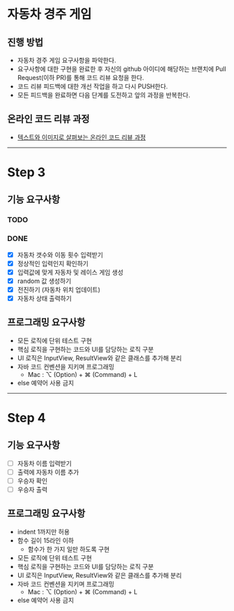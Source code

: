 # 자동차 경주 게임
## 진행 방법
* 자동차 경주 게임 요구사항을 파악한다.
* 요구사항에 대한 구현을 완료한 후 자신의 github 아이디에 해당하는 브랜치에 Pull Request(이하 PR)를 통해 코드 리뷰 요청을 한다.
* 코드 리뷰 피드백에 대한 개선 작업을 하고 다시 PUSH한다.
* 모든 피드백을 완료하면 다음 단계를 도전하고 앞의 과정을 반복한다.

## 온라인 코드 리뷰 과정
* [텍스트와 이미지로 살펴보는 온라인 코드 리뷰 과정](https://github.com/next-step/nextstep-docs/tree/master/codereview)

------
# Step 3
## 기능 요구사항
### TODO

### DONE
* [X] 자동차 갯수와 이동 횟수 입력받기
* [X] 정상적인 입력인지 확인하기
* [X] 입력값에 맞게 자동차 및 레이스 게임 생성
* [X] random 값 생성하기
* [X] 전진하기 (자동차 위치 업데이트)
* [X] 자동차 상태 출력하기

## 프로그래밍 요구사항
- 모든 로직에 단위 테스트 구현
- 핵심 로직을 구현하는 코드와 UI를 담당하는 로직 구분
- UI 로직은 InputView, ResultView와 같은 클래스를 추가해 분리
- 자바 코드 컨벤션을 지키며 프로그래밍
  - Mac : ⌥ (Option) + ⌘ (Command) + L
- else 예약어 사용 금지

------
# Step 4
## 기능 요구사항
* [ ] 자동차 이름 입력받기
* [ ] 출력에 자동차 이름 추가
* [ ] 우승자 확인
* [ ] 우승자 출력

## 프로그래밍 요구사항
- indent 1까지만 허용
- 함수 길이 15라인 이하
  - 함수가 한 가지 일만 하도록 구현
- 모든 로직에 단위 테스트 구현
- 핵심 로직을 구현하는 코드와 UI를 담당하는 로직 구분
- UI 로직은 InputView, ResultView와 같은 클래스를 추가해 분리
- 자바 코드 컨벤션을 지키며 프로그래밍
  - Mac : ⌥ (Option) + ⌘ (Command) + L
- else 예약어 사용 금지